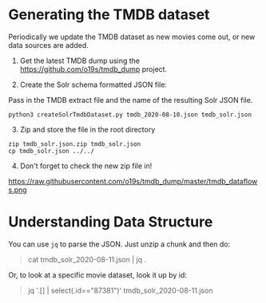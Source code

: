 # Generating the TMDB dataset

Periodically we update the TMDB dataset as new movies come out, or new data sources are added.

1. Get the latest TMDB dump using the https://github.com/o19s/tmdb_dump project.

2. Create the Solr schema formatted JSON file:

Pass in the TMDB extract file and the name of the resulting Solr JSON file.

```
python3 createSolrTmdbDataset.py tmdb_2020-08-10.json tmdb_solr.json
```

3. Zip and store the file in the root directory

```
zip tmdb_solr.json.zip tmdb_solr.json
cp tmdb_solr.json ../../
```

4. Don't forget to check the new zip file in!


https://raw.githubusercontent.com/o19s/tmdb_dump/master/tmdb_dataflows.png

# Understanding Data Structure

You can use `jq` to parse the JSON.   Just unzip a chunk and then do:

> cat tmdb_solr_2020-08-11.json | jq .

Or, to look at a specific movie dataset, look it up by id:

> jq '.[] | select(.id=="87381")' tmdb_solr_2020-08-11.json

